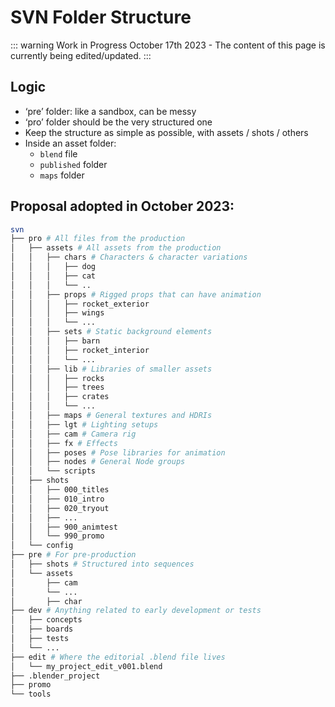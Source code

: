 # SVN Folder Structure

::: warning Work in Progress
October 17th 2023 - The content of this page is currently being edited/updated.
:::

## Logic

* ‘pre’ folder: like a sandbox, can be messy
* ‘pro’ folder should be the very structured one
* Keep the structure as simple as possible, with assets / shots / others
* Inside an asset folder:
    * `blend` file
    * `published` folder
    * `maps` folder

## Proposal adopted in October 2023:
``` bash
svn
├── pro # All files from the production
│   ├── assets # All assets from the production
│   │   ├── chars # Characters & character variations
│   │   │   ├── dog
│   │   │   ├── cat
│   │   │   └── ..
│   │   ├── props # Rigged props that can have animation
│   │   │   ├── rocket_exterior
│   │   │   ├── wings
│   │   │   └── ...
│   │   ├── sets # Static background elements
│   │   │   ├── barn
│   │   │   ├── rocket_interior
│   │   │   └── ...
│   │   ├── lib # Libraries of smaller assets
│   │   │   ├── rocks
│   │   │   ├── trees
│   │   │   ├── crates
│   │   │   └── ...
│   │   ├── maps # General textures and HDRIs
│   │   ├── lgt # Lighting setups
│   │   ├── cam # Camera rig
│   │   ├── fx # Effects
│   │   ├── poses # Pose libraries for animation
│   │   ├── nodes # General Node groups
│   │   └── scripts
│   ├── shots
│   │   ├── 000_titles
│   │   ├── 010_intro
│   │   ├── 020_tryout
│   │   ├── ...
│   │   ├── 900_animtest
│   │   └── 990_promo
│   └── config
├── pre # For pre-production
│   ├── shots # Structured into sequences
│   └── assets
│       ├── cam
│       └── ...
│       ├── char
├── dev # Anything related to early development or tests
│   ├── concepts
│   ├── boards
│   ├── tests
│   └── ...
├── edit # Where the editorial .blend file lives
│   └── my_project_edit_v001.blend
├── .blender_project
├── promo
└── tools
```
